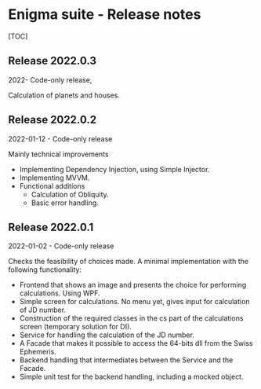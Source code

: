 # Enigma suite - Release notes

[TOC]



## Release 2022.0.3

2022-  Code-only release,

Calculation of planets and houses.



## Release 2022.0.2

2022-01-12 - Code-only release

Mainly technical improvements

- Implementing Dependency Injection, using Simple Injector.
- Implementing MVVM.
- Functional additions
  - Calculation of Obliquity.
  - Basic error handling.


## Release 2022.0.1

2022-01-02 - Code-only release

Checks the feasibility of choices made. A minimal implementation with the following functionality:

- Frontend that shows an image and presents the choice for performing calculations. Using WPF.
- Simple screen for calculations. No menu yet, gives input for calculation of JD number.
- Construction of the required classes in the cs part of the calculations screen (temporary solution for DI).
- Service for handling the calculation of the JD number.
- A Facade that makes it possible to access the 64-bits dll from the Swiss Ephemeris.
- Backend handling that intermediates between the Service and the Facade.
- Simple unit test for the backend handling, including a mocked object.

